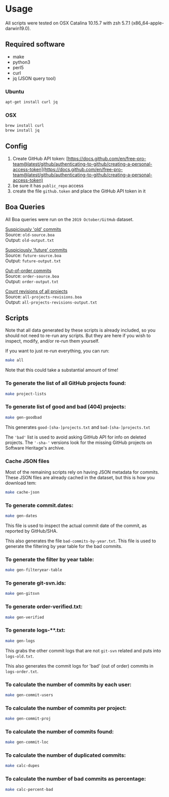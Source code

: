 # Usage

All scripts were tested on OSX Catalina 10.15.7 with zsh 5.7.1 (x86_64-apple-darwin19.0).

## Required software

- make
- python3
- perl5
- curl
- jq (JSON query tool)

### Ubuntu

```sh
apt-get install curl jq
```

### OSX

```sh
brew install curl
brew install jq
```

## Config

1. Create GitHub API token: [https://docs.github.com/en/free-pro-team@latest/github/authenticating-to-github/creating-a-personal-access-token](https://docs.github.com/en/free-pro-team@latest/github/authenticating-to-github/creating-a-personal-access-token)
2. be sure it has `public_repo` access
3. create the file `github.token` and place the GitHub API token in it

## Boa Queries

All Boa queries were run on the `2019 October/GitHub` dataset.

[Suspiciously 'old' commits](http://boa.cs.iastate.edu/boa/?q=boa/job/public/90164)<br/>
Source: `old-source.boa`<br/>
Output: `old-output.txt`

[Suspiciously 'future' commits](http://boa.cs.iastate.edu/boa/?q=boa/job/public/90973)<br/>
Source: `future-source.boa`<br/>
Output: `future-output.txt`

[Out-of-order commits](http://boa.cs.iastate.edu/boa/?q=boa/job/public/90169)<br/>
Source: `order-source.boa`<br/>
Output: `order-output.txt`

[Count revisions of all projects](http://boa.cs.iastate.edu/boa/?q=boa/job/public/91257)<br/>
Source: `all-projects-revisions.boa`<br/>
Output: `all-projects-revisions-output.txt`

## Scripts

Note that all data generated by these scripts is already included, so you
should not need to re-run any scripts.  But they are here if you wish to
inspect, modify, and/or re-run them yourself.

If you want to just re-run everything, you can run:

```sh
make all
```

Note that this could take a substantial amount of time!

### To generate the list of all GitHub projects found:

```sh
make project-lists
```

### To generate list of good and bad (404) projects:

```sh
make gen-goodbad
```

This generates `good-[sha-]projects.txt` and `bad-[sha-]projects.txt`

The `'bad'` list is used to avoid asking GitHub API for info on deleted
projects.  The `'-sha-'` versions look for the missing GitHub projects on
Software Heritage's archive.

### Cache JSON files

Most of the remaining scripts rely on having JSON metadata for commits.  These
JSON files are already cached in the dataset, but this is how you download tem:

```sh
make cache-json
```

### To generate commit.dates:

```sh
make gen-dates
```

This file is used to inspect the actual commit date of the commit, as reported
by GitHub/SHA.

This also generates the file `bad-commits-by-year.txt`.  This file is used to
generate the filtering by year table for the bad commits.

### To generate the filter by year table:

```sh
make gen-filteryear-table
```

### To generate git-svn.ids:

```sh
make gen-gitsvn
```

### To generate order-verified.txt:

```sh
make gen-verified
```

### To generate logs-**.txt:

```sh
make gen-logs
```

This grabs the other commit logs that are not `git-svn` related and puts into
`logs-old.txt`.

This also generates the commit logs for 'bad' (out of order) commits in
`logs-order.txt`.

### To calculate the number of commits by each user:

```sh
make gen-commit-users
```

### To calculate the number of commits per project:

```sh
make gen-commit-proj
```

### To calculate the number of commits found:

```sh
make gen-commit-loc
```

### To calculate the number of duplicated commits:

```sh
make calc-dupes
```

### To calculate the number of bad commits as percentage:

```sh
make calc-percent-bad
```
